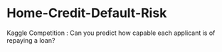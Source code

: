 # Home-Credit-Default-Risk
Kaggle Competition : Can you predict how capable each applicant is of repaying a loan?
